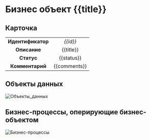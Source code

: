 # Бизнес объект {{title}}

## Карточка
|                                       |                    |
|:-------------------------------------:|:------------------:|
|           **Идентификатор**           |      *{{id}}*      |
|             **Описание**              |     {{title}}      |
|              **Статус**               |     {{status}}     |
|            **Комментарий**            | {{comments}}       |


## Объекты данных
![Объекты_данных](@entity/kadzo.v2023.data_objects/data_objects_by_business?business_object_id={{id}})

## Бизнес-процессы, оперирующие бизнес-объектом
![Бизнес-процессы](@entity/kadzo.v2023.processes/processes_by_business_objects?business_object={{id}})
